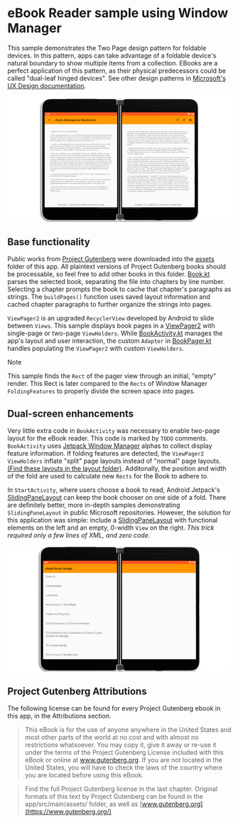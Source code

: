 # eBook Reader sample using Window Manager

This sample demonstrates the Two Page design pattern for foldable devices. In this pattern, apps can take advantage of a foldable device's natural boundary to show multiple items from a collection. EBooks are a perfect application of this pattern, as their physical predecessors could be called "dual-leaf hinged devices". See other design patterns in [Microsoft's UX Design documentation](https://docs.microsoft.com/dual-screen/introduction).

![A dual-leaf hinged device](screenshots/base.png)

## Base functionality

Public works from [Project Gutenberg](https://www.gutenberg.org/) were downloaded into the [assets](app/src/main/assets/books) folder of this app. All plaintext versions of Project Gutenberg books should be processable, so feel free to add other books in this folder. [Book.kt](app/src/main/java/com/example/ebook_reader_sample/Book.kt) parses the selected book, separating the file into chapters by line number. Selecting a chapter prompts the book to cache that chapter's paragraphs as strings. The `buildPages()` function uses saved layout information and cached chapter paragraphs to further organize the strings into pages.

`ViewPager2` is an upgraded `RecyclerView` developed by Android to slide between `Views`. This sample displays book pages in a [ViewPager2](https://developer.android.com/training/animation/screen-slide-2) with single-page or two-page `ViewHolders`. While [BookActivity.kt](app/src/main/java/com/example/ebook_reader_sample/BookActivity.kt) manages the app's layout and user interaction, the custom `Adapter` in [BookPager.kt](app/src/main/java/com/example/ebook_reader_sample/BookPager.kt) handles populating the `ViewPager2` with custom `ViewHolders`.

> [!NOTE]
> This sample finds the `Rect` of the pager view through an initial, "empty" render. This Rect is later compared to the `Rects` of Window Manager `FoldingFeatures` to properly divide the screen space into pages.

## Dual-screen enhancements

Very little extra code in `BookActivity` was necessary to enable two-page layout for the eBook reader. This code is marked by `TODO` comments. `BookActivity` uses [Jetpack Window Manager](https://developer.android.com/jetpack/androidx/releases/window) alphas to collect display feature information. If folding features are detected, the `ViewPager2` `ViewHolders` inflate "split" page layouts instead of "normal" page layouts. [(Find these layouts in the layout folder)](app/src/main/res/layout). Additonally, the position and width of the fold are used to calculate new `Rects` for the Book to adhere to.

In `StartActivity`, where users choose a book to read, Android Jetpack's [SlidingPaneLayout](https://developer.android.com/reference/androidx/slidingpanelayout/widget/SlidingPaneLayout) can keep the book chooser on one side of a fold. There are definitely better, more in-depth samples demonstrating `SlidingPaneLayout` in public Microsoft repositories. However, the solution for this application was simple: include a [SlidingPaneLayout](app/src/main/res/layout/activity_start.xml) with functional elements on the left and an empty, 0-width `View` on the right. *This trick required only a few lines of XML, and zero code.*

![StartActivity](screenshots/start.png)

## Project Gutenberg Attributions

The following license can be found for every Project Gutenberg ebook in this app, in the Attributions section.

> This eBook is for the use of anyone anywhere in the United States and most other parts of the world at no cost and with almost no restrictions whatsoever. You may copy it, give it away or re-use it under the terms of the Project Gutenberg License included with this eBook or online at www.gutenberg.org. If you are not located in the United States, you will have to check the laws of the country where you are located before using this eBook.

> Find the full Project Gutenberg license in the last chapter. Original formats of this text by Project Gutenberg can be found in the app/src/main/assets/ folder, as well as [www.gutenberg.org](https://www.gutenberg.org/)
